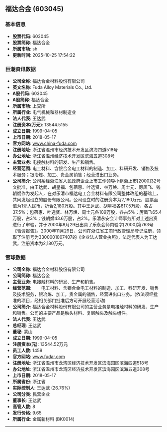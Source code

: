 ## 福达合金 (603045)

### 基本信息

- **股票代码**: 603045
- **股票简称**: 福达合金
- **所属市场**: sh
- **更新时间**: 2025-10-25 17:54:22

### 巨潮资讯数据

- **公司全称**: 福达合金材料股份有限公司
- **英文名称**: Fuda Alloy Materials Co., Ltd.
- **A股代码**: 603045
- **A股简称**: 福达合金
- **所属市场**: 上交所
- **所属行业**: 电气机械和器材制造业
- **法人代表**: 王达武
- **注册资本(万元)**: 13544.5155
- **成立日期**: 1999-04-05
- **上市日期**: 2018-05-17
- **官方网站**: www.china-fuda.com
- **注册地址**: 浙江省温州市经济技术开发区滨海四道518号
- **办公地址**: 浙江省温州经济技术开发区滨海五道308号
- **主营业务**: 电接触材料的研发、生产和销售。
- **经营范围**: 电工材料、含银合金电工材料的制造、加工、科研开发、销售及技术服务；银冶炼、加工、贵金属销售；经营进出口业务。
- **公司简介**: 公司系经浙江省人民政府企业上市工作领导小组浙上市[2000]32号文批准，由王达武、胡星福、包蓓惠、叶选贤、林万焕、周士元、厉凤飞、钱朝斌作为发起人，在对乐清市福达电工合金材料有限公司整体改组的基础上，共同发起设立的股份有限公司。公司设立时的注册资本为2,180万元，股票面值为1元人民币，折合2,180万股。其中王达武、胡星福各817.5万股，各占37.5%；包蓓惠、叶选贤、林万焕、周士元各109万股，各占5%；厉凤飞65.4万股，占3%；钱朝斌43.6万股，占2%。乐清永安会计师事务所对上述出资进行了审验，并于2000年8月29日出具了乐永会师内验字[2000]第763号《验资报告》。2000年11月29日，公司在浙江省工商行政管理局登记注册，领取了注册号为3300001007407的《企业法人营业执照》，法定代表人为王达武，注册资本为2,180万元。

### 雪球数据

- **公司全称**: 福达合金材料股份有限公司
- **公司简称**: 福达合金
- **主营业务**: 电接触材料的研发、生产和销售。
- **经营范围**: 　　电工材料、含银合金电工材料的制造、加工、科研开发、销售及技术服务，银冶炼、加工，贵金属的销售，经营进出口业务。(依法须经批准的项目，经相关部门批准后方可开展经营活动)
- **公司简介**: 福达合金材料股份有限公司的主营业务是电接触材料的研发、生产和销售。公司的主要产品是触头材料、复层触头及触头组件。
- **法人代表**: 王达武
- **总经理**: 王达武
- **董秘**: 蒙山
- **成立日期**: 1999-04-05
- **注册资本(元)**: 13544.52万元
- **员工人数**: 1459
- **官方网站**: www.fudar.com
- **注册地址**: 浙江省温州市龙湾区经济技术开发区滨海园区滨海四道518号
- **办公地址**: 浙江省温州市龙湾区经济技术开发区滨海园区滨海五道308号
- **上市日期**: 2018-05-17
- **所属省份**: 浙江省
- **实际控制人**: 王达武 (26.76%)
- **公司分类**: 民营企业
- **董事长**: 王达武
- **高管人数**: 8
- **发行价格**: 9.65
- **所属行业**: 金属新材料 (BK0014)

---